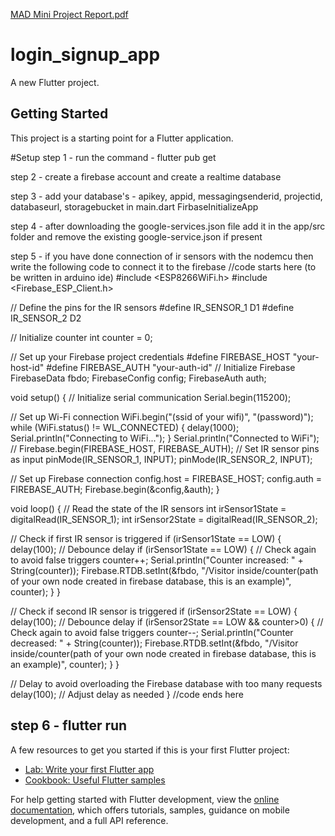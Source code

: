 [MAD Mini Project Report.pdf](https://github.com/varad-thorat/VistorCounter-App-using-Flutter-and-Firebase/files/11646105/MAD.Mini.Project.Report.pdf)
# login_signup_app

A new Flutter project.

## Getting Started

This project is a starting point for a Flutter application.

#Setup
step 1 - run the command - flutter pub get 

step 2 - create a firebase account and create a realtime database

step 3 - add your database's - apikey, appid, messagingsenderid, projectid, databaseurl, storagebucket in main.dart FirbaseInitializeApp

step 4 - after downloading the google-services.json file add it in the app/src folder and remove the existing google-service.json if present

step 5 - if you have done connection of ir sensors with the nodemcu then write the following code to connect it to the firebase
//code starts here (to be written in arduino ide)
#include <ESP8266WiFi.h>
#include <Firebase_ESP_Client.h>

// Define the pins for the IR sensors
#define IR_SENSOR_1 D1
#define IR_SENSOR_2 D2

// Initialize counter
int counter = 0;

// Set up your Firebase project credentials
#define FIREBASE_HOST "your-host-id"
#define FIREBASE_AUTH "your-auth-id"
// Initialize Firebase
FirebaseData fbdo;
FirebaseConfig config;
FirebaseAuth auth;

void setup() {
  // Initialize serial communication
  Serial.begin(115200);

  // Set up Wi-Fi connection
  WiFi.begin("(ssid of your wifi)", "(password)");
  while (WiFi.status() != WL_CONNECTED) {
    delay(1000);
    Serial.println("Connecting to WiFi...");
  }
  Serial.println("Connected to WiFi");
  // Firebase.begin(FIREBASE_HOST, FIREBASE_AUTH);
  // Set IR sensor pins as input
  pinMode(IR_SENSOR_1, INPUT);
  pinMode(IR_SENSOR_2, INPUT);
  
  // Set up Firebase connection
  config.host = FIREBASE_HOST;
  config.auth = FIREBASE_AUTH;
  Firebase.begin(&config,&auth);
}

void loop() {
  // Read the state of the IR sensors
  int irSensor1State = digitalRead(IR_SENSOR_1);
  int irSensor2State = digitalRead(IR_SENSOR_2);

  // Check if first IR sensor is triggered
  if (irSensor1State == LOW) {
    delay(100); // Debounce delay
    if (irSensor1State == LOW) { // Check again to avoid false triggers
      counter++; 
      Serial.println("Counter increased: " + String(counter));
      Firebase.RTDB.setInt(&fbdo, "/Visitor inside/counter(path of your own node created in firebase database, this is an example)", counter);
    }
  }

  // Check if second IR sensor is triggered
  if (irSensor2State == LOW) {
    delay(100); // Debounce delay
    if (irSensor2State == LOW && counter>0) { // Check again to avoid false triggers
      counter--;
      Serial.println("Counter decreased: " + String(counter));
      Firebase.RTDB.setInt(&fbdo, "/Visitor inside/counter(path of your own node created in firebase database, this is an example)", counter);
    }
  }

  // Delay to avoid overloading the Firebase database with too many requests
  delay(100); // Adjust delay as needed
}
//code ends here

step 6 - flutter run
----------------------------------------------------------------------------------------------------------------------------------------------------

A few resources to get you started if this is your first Flutter project:

- [Lab: Write your first Flutter app](https://docs.flutter.dev/get-started/codelab)
- [Cookbook: Useful Flutter samples](https://docs.flutter.dev/cookbook)

For help getting started with Flutter development, view the
[online documentation](https://docs.flutter.dev/), which offers tutorials,
samples, guidance on mobile development, and a full API reference.
